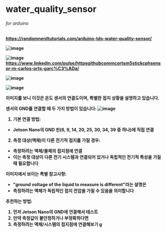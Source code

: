 # water_quality_sensor
######  for arduino
<b> https://randomnerdtutorials.com/arduino-tds-water-quality-sensor/

![image](https://github.com/user-attachments/assets/4523b2d5-5f50-4a8c-9aba-296db01de5d8)

![image](https://github.com/user-attachments/assets/43bc17bb-da63-4ef3-b495-1b9433d16816)
https://www.linkedin.com/pulse/httpsgithubcommcortsm5stickcphsensor-m-carlos-orts-garc%C3%ADa/

![image](https://github.com/user-attachments/assets/57f30d09-c74f-482b-b804-505bb168da88)

![image](https://github.com/user-attachments/assets/558c302c-fbcf-4370-9460-36cc3162f0a6)


<b> 
이미지를 보니 이것은 온도 센서의 연결도이며, 특별한 접지 상황을 설명하고 있습니다.

센서의 GND를 연결할 때 두 가지 방법이 있습니다:
![image](https://github.com/user-attachments/assets/b89449ad-d75b-450c-812e-574755bd9019)

1. 기본 연결 방법:
- Jetson Nano의 GND 핀(6, 9, 14, 20, 25, 30, 34, 39 중 하나)에 직접 연결

2. 측정 대상(액체)이 다른 전기적 접지를 가질 경우:
- 측정하려는 액체/물체의 접지점에 연결
- 이는 측정 대상이 다른 전기 시스템과 연결되어 있거나 독립적인 전기적 특성을 가질 때 필요합니다

이미지에서 보이는 특별 참고사항:
- "ground voltage of the liquid to measure is different"라는 설명은 
- 측정하려는 액체가 독립적인 접지 전압을 가질 수 있음을 의미합니다

추천하는 방법:
1. 먼저 Jetson Nano의 GND에 연결해서 테스트
2. 만약 측정값이 불안정하거나 부정확하다면
3. 측정하려는 액체/시스템의 접지점에 연결해보기
g
